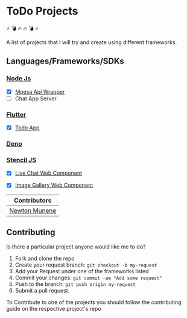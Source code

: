 # ToDo Projects

:zap: :bomb: :fire: :fire: :bomb: :zap:

A list of projects that I will try and create using different frameworks.

## Languages/Frameworks/SDKs

### [Node Js]('https://nodejs.dev/')

- [X] [Mpesa Api Wrapper]('https://github.com/newtonmunene99/mpesa-api')
- [ ] Chat App Server

### [Flutter]('https://flutter.dev/')

- [X] [Todo App]('https://github.com/newtonmunene99/tasker')

### [Deno]('https://deno.land/')

### [Stencil JS]('https://stenciljs.com/')


- [x] [Live Chat Web Component]('https://github.com/newtonmunene99/live-help')
- [x] [Image Gallery Web Component]('https://github.com/newtonmunene99/img-gallery')


| **Contributors**                                   |
| -------------------------------------------------- |
| [Newton Munene](https://github.com/newtonmunene99) |

## Contributing

Is there a particular project anyone would like me to do?

1. Fork and clone the repo
2. Create your request branch: `git checkout -b my-request`
3. Add your Request under one of the frameworks listed
4. Commit your changes: `git commit -am "Add some request"`
5. Push to the branch: `git push origin my-request`
6. Submit a pull request.

To Contribute to one of the projects you should follow the contributing guide on the respective project's repo
